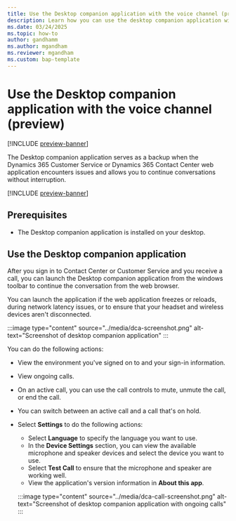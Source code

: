 ```yaml
---
title: Use the Desktop companion application with the voice channel (preview)
description: Learn how you can use the desktop companion application with the voice channel.
ms.date: 03/24/2025
ms.topic: how-to
author: gandhamm
ms.author: mgandham
ms.reviewer: mgandham
ms.custom: bap-template
---
```


# Use the Desktop companion application with the voice channel (preview)

[!INCLUDE [preview-banner](~/../shared-content/shared/preview-includes/preview-banner.md)]


The Desktop companion application serves as a backup when the Dynamics 365 Customer Service or Dynamics 365 Contact Center web application encounters issues and allows you to continue conversations without interruption.

[!INCLUDE [preview-banner](~/../shared-content/shared/preview-includes/preview-note-d365.md)]

## Prerequisites

- The Desktop companion application is installed on your desktop.


## Use the Desktop companion application

After you sign in to Contact Center or Customer Service and you receive a call, you can launch the Desktop companion application from the windows toolbar to continue the conversation from the web browser.

You can launch the application if the web application freezes or reloads, during network latency issues, or to ensure that your headset and wireless devices aren't disconnected.

:::image type="content" source="../media/dca-screenshot.png" alt-text="Screenshot of desktop companion application" :::


You can do the following actions:

- View the environment you've signed on to and your sign-in information.
- View ongoing calls.
- On an active call, you can use the call controls to mute, unmute the call, or end the call.
- You can switch between an active call and a call that's on hold.
- Select **Settings** to do the following actions:
   - Select **Language** to specify the language you want to use.
   - In the **Device Settings** section, you can view the available microphone and speaker devices and select the device you want to use.
   - Select **Test Call** to ensure that the microphone and speaker are working well.
   - View the application's version information in **About this app**.

   :::image type="content" source="../media/dca-call-screenshot.png" alt-text="Screenshot of desktop companion application with ongoing calls" :::
